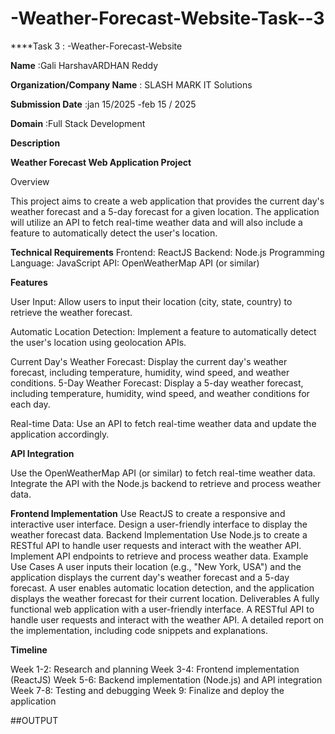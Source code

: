 # -Weather-Forecast-Website-Task--3

****Task 3                    : -Weather-Forecast-Website

**Name**                      :Gali HarshavARDHAN Reddy

**Organization/Company Name** : SLASH MARK IT Solutions

**Submission Date**           :jan 15/2025 -feb 15 / 2025

**Domain**                    :Full Stack Development

**Description**

**Weather Forecast Web Application Project**

Overview

This project aims to create a web application that provides the current day's weather forecast and a 5-day forecast for a given location. The application will utilize an API to fetch real-time weather data and will also include a feature to automatically detect the user's location.

**Technical Requirements**
Frontend: ReactJS
Backend: Node.js
Programming Language: JavaScript
API: OpenWeatherMap API (or similar)

**Features**

User Input: Allow users to input their location (city, state, country) to retrieve the weather forecast.

Automatic Location Detection: Implement a feature to automatically detect the user's location using geolocation APIs.

Current Day's Weather Forecast: Display the current day's weather forecast, including temperature, humidity, wind speed, and weather conditions.
5-Day Weather Forecast: Display a 5-day weather forecast, including temperature, humidity, wind speed, and weather conditions for each day.

Real-time Data: Use an API to fetch real-time weather data and update the application accordingly.

**API Integration**

Use the OpenWeatherMap API (or similar) to fetch real-time weather data.
Integrate the API with the Node.js backend to retrieve and process weather data.

**Frontend Implementation**
Use ReactJS to create a responsive and interactive user interface.
Design a user-friendly interface to display the weather forecast data.
Backend Implementation
Use Node.js to create a RESTful API to handle user requests and interact with the weather API.
Implement API endpoints to retrieve and process weather data.
Example Use Cases
A user inputs their location (e.g., "New York, USA") and the application displays the current day's weather forecast and a 5-day forecast.
A user enables automatic location detection, and the application displays the weather forecast for their current location.
Deliverables
A fully functional web application with a user-friendly interface.
A RESTful API to handle user requests and interact with the weather API.
A detailed report on the implementation, including code snippets and explanations.

**Timeline**

Week 1-2: Research and planning
Week 3-4: Frontend implementation (ReactJS)
Week 5-6: Backend implementation (Node.js) and API integration
Week 7-8: Testing and debugging
Week 9: Finalize and deploy the application

##OUTPUT


